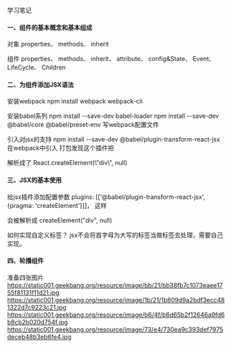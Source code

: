 学习笔记

#### 一、组件的基本概念和基本组成
对象
properties、
methods、
inherit


组件
properties、
methods、
inherit、
attribute、
config&State、
Event、
LifeCycle、
Children

#### 二、为组件添加JSX语法
安装webpack 
npm install webpack webpack-cli

安装babel系列
npm install --save-dev babel-loader 
npm install --save-dev @babel/core @babel/preset-env
写webpack配置文件

引入对jsx的支持
npm install --save-dev @babel/plugin-transform-react-jsx
在webpack中引入
打包发现这个插件把
<div/> 解析成了
React.createElement(\"div\", null)


#### 三、JSX的基本使用
给jsx插件添加配置参数
plugins: [['@babel/plugin-transform-react-jsx', {pragma: 'createElement'}]]，
这样<div/> 会被解析成
createElement(\"div\", null)

如何实现自定义标签？
jsx不会将首字母为大写的标签当做标签去处理，需要自己实现。


#### 四、轮播组件
准备四张图片
https://static001.geekbang.org/resource/image/bb/21/bb38fb7c1073eaee1755f81131f11d21.jpg
https://static001.geekbang.org/resource/image/1b/21/1b809d9a2bdf3ecc481322d7c9223c21.jpg
https://static001.geekbang.org/resource/image/b6/4f/b6d65b2f12646a9fd6b8cb2b020d754f.jpg
https://static001.geekbang.org/resource/image/73/e4/730ea9c393def7975deceb48b3eb6fe4.jpg

